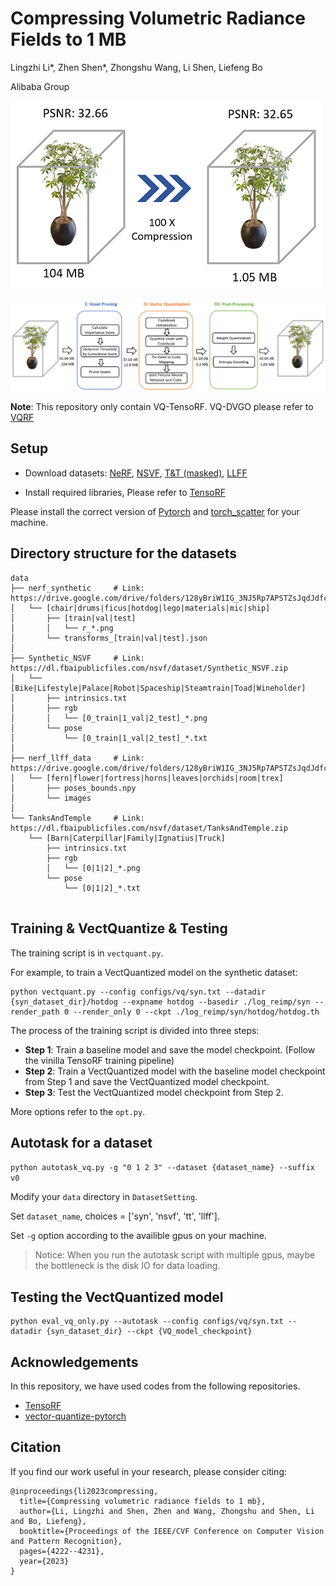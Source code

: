 # Compressing Volumetric Radiance Fields to 1 MB

Lingzhi Li*, Zhen Shen*, Zhongshu Wang, Li Shen, Liefeng Bo

Alibaba Group


![compression](figures/teaser.png)

![Pipeline](figures/pipeline.png)

**Note**: This repository only contain VQ-TensoRF. 
VQ-DVGO please refer to [VQRF](https://github.com/AlgoHunt/VQRF)


## Setup

- Download datasets:
        [NeRF](https://drive.google.com/drive/folders/128yBriW1IG_3NJ5Rp7APSTZsJqdJdfc1), 
        [NSVF](https://dl.fbaipublicfiles.com/nsvf/dataset/Synthetic_NSVF.zip),  [T&T (masked)](https://dl.fbaipublicfiles.com/nsvf/dataset/TanksAndTemple.zip), [LLFF](https://drive.google.com/drive/folders/128yBriW1IG_3NJ5Rp7APSTZsJqdJdfc1)


- Install required libraries, Please refer to [TensoRF](https://github.com/apchenstu/TensoRF)


Please  install the correct version of [Pytorch](https://pytorch.org/) and [torch_scatter](https://github.com/rusty1s/pytorch_scatter) for your machine.

## Directory structure for the datasets

<!-- <details>
  <summary> (click to expand;) </summary> -->
```
data
├── nerf_synthetic     # Link: https://drive.google.com/drive/folders/128yBriW1IG_3NJ5Rp7APSTZsJqdJdfc1
│   └── [chair|drums|ficus|hotdog|lego|materials|mic|ship]
│       ├── [train|val|test]
│       │   └── r_*.png
│       └── transforms_[train|val|test].json
│
├── Synthetic_NSVF     # Link: https://dl.fbaipublicfiles.com/nsvf/dataset/Synthetic_NSVF.zip
│   └── [Bike|Lifestyle|Palace|Robot|Spaceship|Steamtrain|Toad|Wineholder]
│       ├── intrinsics.txt
│       ├── rgb
│       │   └── [0_train|1_val|2_test]_*.png
│       └── pose
│           └── [0_train|1_val|2_test]_*.txt
│
├── nerf_llff_data     # Link: https://drive.google.com/drive/folders/128yBriW1IG_3NJ5Rp7APSTZsJqdJdfc1
│   └── [fern|flower|fortress|horns|leaves|orchids|room|trex]
│       ├── poses_bounds.npy
│       └── images
│
└── TanksAndTemple     # Link: https://dl.fbaipublicfiles.com/nsvf/dataset/TanksAndTemple.zip
    └── [Barn|Caterpillar|Family|Ignatius|Truck]
        ├── intrinsics.txt
        ├── rgb
        │   └── [0|1|2]_*.png
        └── pose
            └── [0|1|2]_*.txt
    
```


<!-- </details> -->

## Training & VectQuantize & Testing

The training script is in `vectquant.py`.

For example, to train a VectQuantized model on the synthetic dataset:

```
python vectquant.py --config configs/vq/syn.txt --datadir {syn_dataset_dir}/hotdog --expname hotdog --basedir ./log_reimp/syn --render_path 0 --render_only 0 --ckpt ./log_reimp/syn/hotdog/hotdog.th
```

The process of the training script is divided into three steps:
* **Step 1**: Train a baseline model and save the model checkpoint. (Follow the vinilla TensoRF training pipeline)
* **Step 2**: Train a VectQuantized model with the baseline model checkpoint from Step 1 and save the VectQuantized model checkpoint.
* **Step 3**: Test the VectQuantized model checkpoint from Step 2.


More options refer to the `opt.py`.

## Autotask for a dataset

`python autotask_vq.py -g "0 1 2 3" --dataset {dataset_name} --suffix v0`

Modify your `data` directory in `DatasetSetting`.

Set `dataset_name`, choices = ['syn', 'nsvf', 'tt', 'llff'].

Set `-g` option according to the availible gpus on your machine. 

> Notice: When you run the autotask script with multiple gpus, maybe the bottleneck is the disk IO for data loading.

## Testing the VectQuantized model

```
python eval_vq_only.py --autotask --config configs/vq/syn.txt --datadir {syn_dataset_dir} --ckpt {VQ_model_checkpoint}

```
 

## Acknowledgements
In this repository, we have used codes from the following repositories. 
* [TensoRF](https://github.com/apchenstu/TensoRF)
* [vector-quantize-pytorch](https://github.com/lucidrains/vector-quantize-pytorch)

## Citation
If you find our work useful in your research, please consider citing:

```
@inproceedings{li2023compressing,
  title={Compressing volumetric radiance fields to 1 mb},
  author={Li, Lingzhi and Shen, Zhen and Wang, Zhongshu and Shen, Li and Bo, Liefeng},
  booktitle={Proceedings of the IEEE/CVF Conference on Computer Vision and Pattern Recognition},
  pages={4222--4231},
  year={2023}
}
```